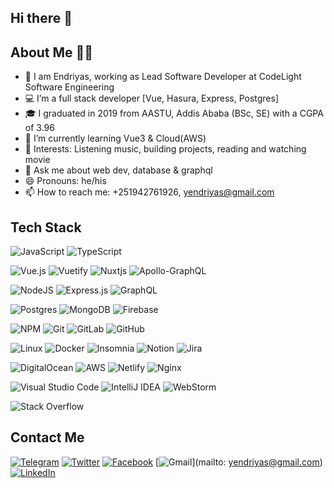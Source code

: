 ## Hi there 👋

## About Me 🙎‍♂️

- 👀 I am Endriyas, working as Lead Software Developer at CodeLight Software Engineering
- 💻 I’m a full stack developer [Vue, Hasura, Express, Postgres]
- 🎓 I graduated in 2019 from AASTU, Addis Ababa (BSc, SE) with a CGPA of 3.96
- 🌱 I’m currently learning Vue3 & Cloud(AWS)
- 💞️ Interests: Listening music, building projects, reading and watching movie
- 💬 Ask me about web dev, database & graphql
- 😄 Pronouns: he/his
- 📫 How to reach me: +251942761926, yendriyas@gmail.com


## Tech Stack
![JavaScript](https://img.shields.io/badge/javascript-%23323330.svg?style=for-the-badge&logo=javascript&logoColor=%23F7DF1E)
![TypeScript](https://img.shields.io/badge/typescript-%23007ACC.svg?style=for-the-badge&logo=typescript&logoColor=white)

![Vue.js](https://img.shields.io/badge/vuejs-%2335495e.svg?style=for-the-badge&logo=vuedotjs&logoColor=%234FC08D)
![Vuetify](https://img.shields.io/badge/Vuetify-1867C0?style=for-the-badge&logo=vuetify&logoColor=AEDDFF)
![Nuxtjs](https://img.shields.io/badge/Nuxt-002E3B?style=for-the-badge&logo=nuxtdotjs&logoColor=#00DC82)
![Apollo-GraphQL](https://img.shields.io/badge/-ApolloGraphQL-311C87?style=for-the-badge&logo=apollo-graphql)

![NodeJS](https://img.shields.io/badge/node.js-6DA55F?style=for-the-badge&logo=node.js&logoColor=white)
![Express.js](https://img.shields.io/badge/express.js-%23404d59.svg?style=for-the-badge&logo=express&logoColor=%2361DAFB)
![GraphQL](https://img.shields.io/badge/-GraphQL-E10098?style=for-the-badge&logo=graphql&logoColor=white)

![Postgres](https://img.shields.io/badge/postgres-%23316192.svg?style=for-the-badge&logo=postgresql&logoColor=white)
![MongoDB](https://img.shields.io/badge/MongoDB-%234ea94b.svg?style=for-the-badge&logo=mongodb&logoColor=white)
![Firebase](https://img.shields.io/badge/Firebase-039BE5?style=for-the-badge&logo=Firebase&logoColor=white)

![NPM](https://img.shields.io/badge/NPM-%23000000.svg?style=for-the-badge&logo=npm&logoColor=white)
![Git](https://img.shields.io/badge/git-%23F05033.svg?style=for-the-badge&logo=git&logoColor=white)
![GitLab](https://img.shields.io/badge/gitlab-%23181717.svg?style=for-the-badge&logo=gitlab&logoColor=white)
![GitHub](https://img.shields.io/badge/github-%23121011.svg?style=for-the-badge&logo=github&logoColor=white)

![Linux](https://img.shields.io/badge/Linux-FCC624?style=for-the-badge&logo=linux&logoColor=black)
![Docker](https://img.shields.io/badge/docker-%230db7ed.svg?style=for-the-badge&logo=docker&logoColor=white)
![Insomnia](https://img.shields.io/badge/Insomnia-black?style=for-the-badge&logo=insomnia&logoColor=5849BE)
![Notion](https://img.shields.io/badge/Notion-%23000000.svg?style=for-the-badge&logo=notion&logoColor=white)
![Jira](https://img.shields.io/badge/jira-%230A0FFF.svg?style=for-the-badge&logo=jira&logoColor=white)

![DigitalOcean](https://img.shields.io/badge/DigitalOcean-%230167ff.svg?style=for-the-badge&logo=digitalOcean&logoColor=white)
![AWS](https://img.shields.io/badge/AWS-%23FF9900.svg?style=for-the-badge&logo=amazon-aws&logoColor=white)
![Netlify](https://img.shields.io/badge/netlify-%23000000.svg?style=for-the-badge&logo=netlify&logoColor=#00C7B7)
![Nginx](https://img.shields.io/badge/nginx-%23009639.svg?style=for-the-badge&logo=nginx&logoColor=white)

![Visual Studio Code](https://img.shields.io/badge/Visual%20Studio%20Code-0078d7.svg?style=for-the-badge&logo=visual-studio-code&logoColor=white)
![IntelliJ IDEA](https://img.shields.io/badge/IntelliJIDEA-000000.svg?style=for-the-badge&logo=intellij-idea&logoColor=white)
![WebStorm](https://img.shields.io/badge/webstorm-143?style=for-the-badge&logo=webstorm&logoColor=white&color=black)

![Stack Overflow](https://img.shields.io/badge/-Stackoverflow-FE7A16?style=for-the-badge&logo=stack-overflow&logoColor=white)

## Contact Me
[![Telegram](https://img.shields.io/badge/Telegram-2CA5E0?style=for-the-badge&logo=telegram&logoColor=white)](https://t.me/yendriyas)
[![Twitter](https://img.shields.io/badge/Twitter-%231DA1F2.svg?style=for-the-badge&logo=Twitter&logoColor=white)](https://twitter.com/yendriyas)
[![Facebook](https://img.shields.io/badge/Facebook-%231877F2.svg?style=for-the-badge&logo=Facebook&logoColor=white)](https://www.facebook.com/endriyas.yeshidniber)
[![Gmail](https://img.shields.io/badge/Gmail-D14836?style=for-the-badge&logo=gmail&logoColor=white)](mailto: yendriyas@gmail.com)
[![LinkedIn](https://img.shields.io/badge/linkedin-%230077B5.svg?style=for-the-badge&logo=linkedin&logoColor=white)](https://www.linkedin.com/in/endriyas/)


